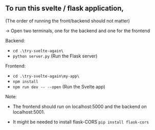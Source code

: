 <h2> To run this svelte / flask application, </h1>

(The order of running the front/backend should not matter)

-> Open two terminals, one for the backend and one for the frontend

Backend: 
- `cd .\try-svelte-again\`
- `python server.py` (Run the Flask server)

Frontend:
- `cd .\try-svelte-again\my-app\`
- `npm install`
- `npm run dev -- --open` (Run the Svelte app)



Note:
- The frontend should run on localhost:5000 and the backend on localhost:5001.

- It might be needed to install flask-CORS `pip install flask-cors`